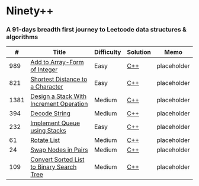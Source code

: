 Ninety++
========

### A 91-days breadth first journey to Leetcode data structures \& algorithms


| # | Title | Difficulty | Solution | Memo |
|---| ----- | ---------- | -------- | ---- | 
|989|[Add to Array-Form of Integer](https://leetcode.com/problems/add-to-array-form-of-integer/) | Easy | [C++](./trunk/day01/solution.cpp)|placeholder|
|821|[Shortest Distance to a Character](https://leetcode.com/problems/shortest-distance-to-a-character/) | Easy | [C++](./trunk/day02/solution.cpp)|placeholder|
|1381|[Design a Stack With Increment Operation](https://leetcode.com/problems/design-a-stack-with-increment-operation/) | Medium | [C++](./trunk/day03/solution.cpp)|placeholder|
|394|[Decode String](https://leetcode.com/problems/decode-string/) | Medium | [C++](./trunk/day04/solution.cpp)|placeholder|
|232|[Implement Queue using Stacks](https://leetcode.com/problems/implement-queue-using-stacks/) | Easy | [C++](./trunk/day05/solution.cpp)|placeholder|
|61|[Rotate List](https://leetcode.com/problems/rotate-list/) | Medium | [C++](./trunk/day07/solution.cpp)|placeholder|
|24|[Swap Nodes in Pairs](https://leetcode.com/problems/swap-nodes-in-pairs/) | Medium | [C++](./trunk/day08/solution.cpp)|placeholder|
|109|[Convert Sorted List to Binary Search Tree](https://leetcode.com/problems/convert-sorted-list-to-binary-search-tree/) | Medium | [C++](./trunk/day09/solution.cpp)|placeholder|
